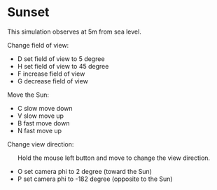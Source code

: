 Sunset 
======
This simulation observes at 5m from sea level.

Change field of view:

<ul>

<li>D  set field of view to 5 degree</li>

<li>H  set field of view to 45 degree</li>

<li>F  increase field of view</li>

<li>G  decrease field of view</li>

</ul>

Move the Sun:

<ul>

<li>C  slow move down</li>

<li>V  slow move up</li>

<li>B  fast move down</li>

<li>N  fast move up</li>

</ul>

Change view direction:

<ul>Hold the mouse left button and move to change the view direction.</ul>

<ul>

<li>O  set camera phi to 2 degree (toward the Sun)</li>

<li>P  set camera phi to -182 degree (opposite to the Sun)</li>

</ul>

